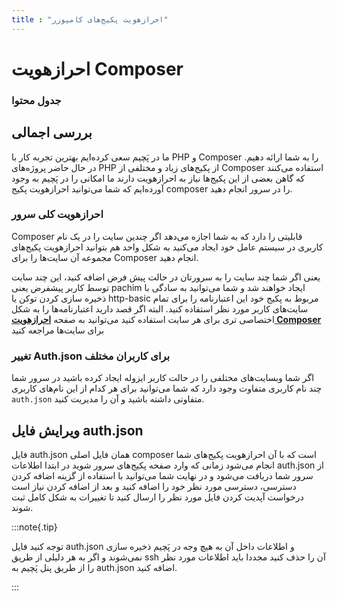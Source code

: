 ```yaml
---
title : "احرازهویت پکیج‌های کامپوزر"
---
```


# احرازهویت Composer 

### جدول محتوا 

## بررسی اجمالی

ما در پَچیم سعی کرده‌ایم بهترین تجربه کار با PHP و Composer را به شما ارائه دهیم. در حال حاضر پروژه‌های PHP از پکیج‌های زیاد و مختلفی از Composer استفاده می‌کنند که گاهن بعضی از این پکیج‌ها نیاز به احرازهویت دارند ما امکانی را در پَچیم به وجود آورده‌ایم که شما می‌توانید احرازهویت پکیج composer را در سرور انجام دهید.

### احرازهویت کلی سرور

Composer قابلیتی را دارد که به شما اجازه می‌دهد اگر چندین سایت را در یک نام کاربری در سیستم عامل خود ایجاد می‌کنید به شکل واحد هم بتوانید احرازهویت پکیج‌های مجموعه آن سایت‌ها را برای Composer انجام دهید.

یعنی اگر شما چند سایت را به سرورتان در حالت پیش فرض اضافه کنید، این چند سایت توسط کاربر پیشفرض یعنی pachim ایجاد خواهند شد و شما می‌توانید به سادگی با ذخیره سازی کردن توکن یا http-basic مربوط به پکیج خود این اعتبارنامه را برای تمام سایت‌های کاربر مورد نظر استفاده کنید. البته اگر قصد دارید اعتبارنامه‌ها را به شکل اختصاصی تری برای هر سایت استفاده کنید می‌توانید به صفحه [**احرازهویت Composer**](/sites/composer-packages) برای سایت‌ها مراجعه کنید

### تغییر Auth.json برای کاربران مختلف

اگر شما وبسایت‌های مختلفی را در حالت کاربر ایزوله ایجاد کرده باشید در سرور شما چند نام کاربری متفاوت وجود دارد که شما می‌توانید برای هر کدام از این نام‌های کاربری `auth.json` متفاوتی داشته باشید و آن را مدیریت کنید.

## ویرایش فایل auth.json

فایل auth.json همان فایل اصلی composer است که با آن احرازهویت پکیج‌های شما انجام می‌شود زمانی که وارد صفحه پکیج‌های سرور شوید در ابتدا اطلاعات auth.json از سرور شما دریافت می‌شود و در نهایت شما می‌توانید با استفاده از گزینه اضافه کردن دسترسی، دسترسی مورد نظر خود را اضافه کنید و بعد از اضافه کردن نیاز است درخواست آپدیت کردن فایل مورد نظر را ارسال کنید تا تغییرات به شکل کامل ثبت شوند.

:::note{.tip}

توجه کنید فایل auth.json و اطلاعات داخل آن به هیچ وجه در پَچیم ذخیره سازی نمی‌شوند و اگر به هر دلیلی از طریق ssh آن را حذف کنید مجددا باید اطلاعات مورد نظر را از طریق پنل پَچیم به auth.json اضافه کنید.

:::
